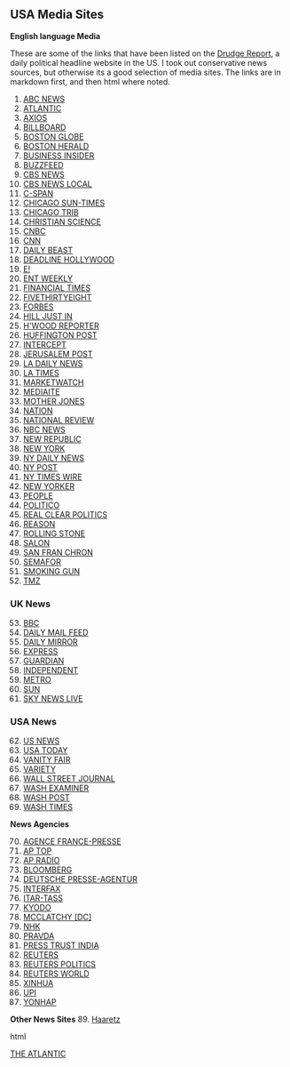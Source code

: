 ## USA Media Sites
**English language Media**

These are some of the links that have been listed on the [Drudge Report](https://www.drudgereport.com/), a daily political headline website in the US. I took out conservative news sources, but otherwise its a good selection of media sites. The links are in markdown first, and then html where noted.

1. <a href="https://www.abcnews.com" target="_blank">ABC NEWS</a>
2. [ATLANTIC](https://www.theatlantic.com) 
3. [AXIOS](https://www.axios.com/)
4. [BILLBOARD](https://www.billboard.com)
5. [BOSTON GLOBE](http://www.boston.com)
6. [BOSTON HERALD](http://bostonherald.com/news)
7. [BUSINESS INSIDER](http://www.businessinsider.com/)
8. [BUZZFEED](http://www.buzzfeed.com/)
9. [CBS NEWS](http://www.cbsnews.com/)
10. [CBS NEWS LOCAL](https://www.cbsnews.com/cbslocal/)
11. [C-SPAN](https://www.c-span.org/)
12. [CHICAGO SUN-TIMES](https://chicago.suntimes.com/)
13. [CHICAGO TRIB](http://www.chicagotribune.com/)
14. [CHRISTIAN SCIENCE](http://www.csmonitor.com/)
15. [CNBC](http://www.cnbc.com/)
16. [CNN](http://www.cnn.com/)
17. [DAILY BEAST](http://thedailybeast.com/)
18. [DEADLINE HOLLYWOOD](http://www.deadline.com/hollywood/)
19. [E!](http://www.eonline.com/index.jsp)
20. [ENT WEEKLY](http://www.ew.com/ew/)
21. [FINANCIAL TIMES](https://www.ft.com)
22. [FIVETHIRTYEIGHT](https://fivethirtyeight.com/)
23. [FORBES](http://www.forbes.com/)
24. [HILL JUST IN](http://thehill.com/news)
25. [H'WOOD REPORTER](http://www.hollywoodreporter.com/)
26. [HUFFINGTON POST](http://www.huffingtonpost.com/)
27. [INTERCEPT](https://firstlook.org/theintercept/)
28. [JERUSALEM POST](http://www.jpost.com/)
29. [LA DAILY NEWS](http://www.dailynewslosangeles.com/)
30. [LA TIMES](http://www.latimes.com/)
31. [MARKETWATCH](https://www.marketwatch.com/)
32. [MEDIAITE](https://www.mediaite.com)
33. [MOTHER JONES](http://www.motherjones.com/)
34. [NATION](http://www.thenation.com/)
35. [NATIONAL REVIEW](http://www.nationalreview.com/)
36. [NBC NEWS](http://www.nbcnews.com/)
37. [NEW REPUBLIC](http://www.thenewrepublic.com/)
38. [NEW YORK](http://nymag.com/)
39. [NY DAILY NEWS](http://www.nydailynews.com/)
40. [NY POST](http://www.nypost.com/)
41. [NY TIMES WIRE](http://www.nytimes.com/timeswire/)
42. [NEW YORKER](http://www.newyorker.com/)
43. [PEOPLE](http://www.newyorker.com/)
44. [POLITICO](http://www.politico.com/)
45. [REAL CLEAR POLITICS](http://realclearpolitics.com/)
46. [REASON](https://reason.org/)
47. [ROLLING STONE](http://www.rollingstone.com/)
48. [SALON](http://www.salon.com/)
49. [SAN FRAN CHRON](http://www.sfgate.com/chronicle/)
50. [SEMAFOR](https://www.semafor.com/)
51. [SMOKING GUN](http://thesmokinggun.com/)
52. [TMZ](http://www.tmz.com/)

### UK News
53. [BBC](www.bbc.com)
54. [DAILY MAIL FEED](http://www.dailymail.co.uk/news/headlines/index.html)
55. [DAILY MIRROR](http://www.mirror.co.uk/)
56. [EXPRESS](http://www.express.co.uk/)
57. [GUARDIAN](http://www.guardian.co.uk/world)
58. [INDEPENDENT](http://www.independent.co.uk/)
59. [METRO](https://metro.co.uk/)
60. [SUN](http://www.thesun.co.uk/)
61. [SKY NEWS LIVE](https://news.sky.com/watch-live)

### USA News
62. [US NEWS](http://www.usnews.com/usnews/home.htm)
63. [USA TODAY](http://www.usatoday.com/)
64. [VANITY FAIR](http://www.vanityfair.com/)
65. [VARIETY](http://www.variety.com/)
66. [WALL STREET JOURNAL](http://online.wsj.com/home-page)
67. [WASH EXAMINER](http://www.washingtonexaminer.com/)
68. [WASH POST](http://www.washingtonpost.com/)
69. [WASH TIMES](http://www.washingtontimes.com/)

**News Agencies**

70. [AGENCE FRANCE-PRESSE](http://www.france24.com/en/timeline/global/)
71. [AP TOP](https://apnews.com/)
72. [AP RADIO](http://player.streamguys.com/apnews/sgplayer/player.php)
73. [BLOOMBERG](http://www.bloomberg.com/?pid=20601087&sid=a0giIbmAzkss&pos=7)
74. [DEUTSCHE PRESSE-AGENTUR](http://www.dpa-international.com/news/international/)
75. [INTERFAX](http://www.interfax.com/news.asp)
76. [ITAR-TASS](http://www.itar-tass.com/en/)
77. [KYODO](https://english.kyodonews.net/)
78. [MCCLATCHY [DC]](http://www.mcclatchydc.com/)
79. [NHK](https://www3.nhk.or.jp/nhkworld/en/news/)
80. [PRAVDA](http://www.pravdareport.com/world/)
81. [PRESS TRUST INDIA](http://www.ptinews.com/)
82. [REUTERS](http://www.reuters.com/)
83. [REUTERS POLITICS](http://www.reuters.com/news/archive/politicsNews?date=today)
84. [REUTERS WORLD](http://www.reuters.com/news/archive/worldNews?date=today)
85. [XINHUA](http://www.xinhuanet.com/english/world/index.htm)
86. [UPI](http://www.upi.com/NewsTrack/)
87. [YONHAP](http://english.yonhapnews.co.kr/)

**Other News Sites**
89. [Haaretz](https://www.haaretz.com/)

<html>
<body>
	<p>html</p><a target="_blank" rel="noreferrer noopener" href="https://www.theatlantic.com">THE ATLANTIC</a>
</body>
</html>
